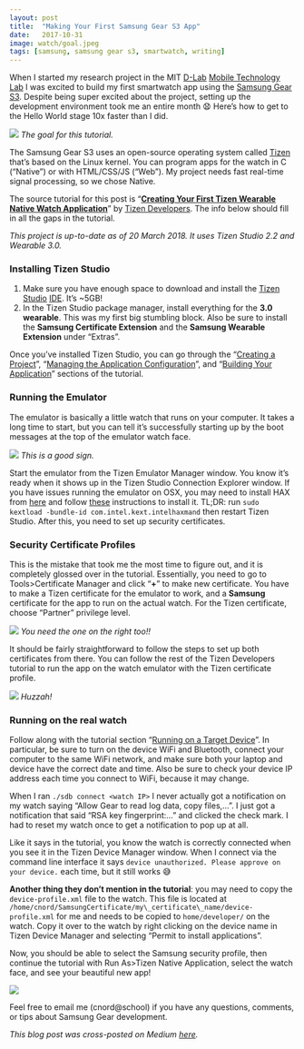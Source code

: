 ```yaml
---
layout:	post
title:	"Making Your First Samsung Gear S3 App"
date:	2017-10-31
image: watch/goal.jpeg
tags: [samsung, samsung gear s3, smartwatch, writing]
---
```


When I started my research project in the MIT [D-Lab](https://d-lab.mit.edu/research-about) [Mobile Technology Lab](http://www.mobiletechnologylab.org/) I was excited to build my first smartwatch app using the [Samsung Gear S3](https://www.samsung.com/us/explore/gear-s3/). Despite being super excited about the project, setting up the development environment took me an entire month :anguished: Here’s how to get to the Hello World stage 10x faster than I did.

![](/assets/img/watch/goal.jpeg)
_The goal for this tutorial._

The Samsung Gear S3 uses an open-source operating system called [Tizen](https://www.tizen.org/?langswitch=en) that’s based on the Linux kernel. You can program apps for the watch in C (“Native”) or with HTML/CSS/JS (“Web”). My project needs fast real-time signal processing, so we chose Native.

The source tutorial for this post is “[**Creating Your First Tizen Wearable Native Watch Application**](https://developer.tizen.org/ko/development/training/native-application/getting-started/creating-your-first-tizen-wearable-native-watch-application?langredirect=1#run)” by [Tizen Developers](https://developer.tizen.org/?langswitch=en). The info below should fill in all the gaps in the tutorial.

*This project is up-to-date as of 20 March 2018. It uses Tizen Studio 2.2 and Wearable 3.0.*

### Installing Tizen Studio

1. Make sure you have enough space to download and install the [Tizen Studio](https://developer.tizen.org/development/tizen-studio/download) [IDE](https://en.wikipedia.org/wiki/Integrated_development_environment). It’s ~5GB!
2. In the Tizen Studio package manager, install everything for the **3.0 wearable**. This was my first big stumbling block. Also be sure to install the **Samsung Certificate Extension** and the **Samsung Wearable Extension** under “Extras”.

Once you’ve installed Tizen Studio, you can go through the “[Creating a Project](https://developer.tizen.org/ko/development/training/native-application/getting-started/creating-your-first-tizen-wearable-native-watch-application?langredirect=1#create)”, “[Managing the Application Configuration](https://developer.tizen.org/ko/development/training/native-application/getting-started/creating-your-first-tizen-wearable-native-watch-application?langredirect=1#configuration)”, and “[Building Your Application](https://developer.tizen.org/ko/development/training/native-application/getting-started/creating-your-first-tizen-wearable-native-watch-application?langredirect=1#build)” sections of the tutorial.

### Running the Emulator

The emulator is basically a little watch that runs on your computer. It takes a long time to start, but you can tell it’s successfully starting up by the boot messages at the top of the emulator watch face.

![](/assets/img/watch/emu.png)
_This is a good sign._

Start the emulator from the Tizen Emulator Manager window. You know it’s ready when it shows up in the Tizen Studio Connection Explorer window. If you have issues running the emulator on OSX, you may need to install HAX from [here](https://software.intel.com/en-us/articles/intel-hardware-accelerated-execution-manager-intel-haxm) and follow [these](https://stackoverflow.com/questions/26455759/installing-haxm-on-osx-yosemite) instructions to install it. TL;DR: run `sudo kextload -bundle-id com.intel.kext.intelhaxmand` then restart Tizen Studio. After this, you need to set up security certificates.

### Security Certificate Profiles

This is the mistake that took me the most time to figure out, and it is completely glossed over in the tutorial. Essentially, you need to go to Tools>Certificate Manager and click “**+**” to make new certificate. You have to make a Tizen certificate for the emulator to work, and a **Samsung** certificate for the app to run on the actual watch. For the Tizen certificate, choose “Partner” privilege level.

![](/assets/img/watch/cert.png)
_You need the one on the right too!!_

It should be fairly straightforward to follow the steps to set up both certificates from there. You can follow the rest of the Tizen Developers tutorial to run the app on the watch emulator with the Tizen certificate profile.

![](/assets/img/watch/huzzah.png)
_Huzzah!_

### Running on the real watch

Follow along with the tutorial section “[Running on a Target Device](https://developer.tizen.org/ko/development/training/native-application/getting-started/creating-your-first-tizen-wearable-native-watch-application?langredirect=1#target)”. In particular, be sure to turn on the device WiFi and Bluetooth, connect your computer to the same WiFi network, and make sure both your laptop and device have the correct date and time. Also be sure to check your device IP address each time you connect to WiFi, because it may change.

When I ran `./sdb connect <watch IP>` I never actually got a notification on my watch saying “Allow Gear to read log data, copy files,…”. I just got a notification that said “RSA key fingerprint:…” and clicked the check mark. I had to reset my watch once to get a notification to pop up at all.

Like it says in the tutorial, you know the watch is correctly connected when you see it in the Tizen Device Manager window. When I connect via the command line interface it says `device unauthorized. Please approve on your device.` each time, but it still works :sweat_smile:

**Another thing they don’t mention in the tutorial**: you may need to copy the `device-profile.xml` file to the watch. This file is located at `/home/cnord/SamsungCertificate/my\_certificate\_name/device-profile.xml` for me and needs to be copied to `home/developer/` on the watch. Copy it over to the watch by right clicking on the device name in Tizen Device Manager and selecting “Permit to install applications”.

Now, you should be able to select the Samsung security profile, then continue the tutorial with Run As>Tizen Native Application, select the watch face, and see your beautiful new app!

![](/assets/img/watch/done.jpeg)

Feel free to email me (cnord@school) if you have any questions, comments, or tips about Samsung Gear development.

_This blog post was cross-posted on Medium [here][medium]._

[medium]: https://medium.com/@cnord/making-your-first-samsung-gear-s3-app-363947cdf7fd